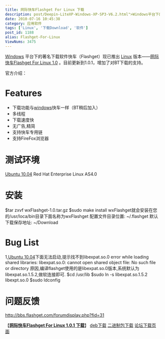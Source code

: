 ```yaml
---
title: 网际快车Flashget For Linux 下载
description: post/Deepin-LiteXP-Windows-XP-SP3-V6.2.html">Windows平台下的著名下载软件快车（Flashget）现已推出/tags/Linux">Linux版本——post/Flashget-For-Linux.html">网际快车FlashgetForLinux1.0 。……
date: 2010-07-16 10:45:38
category: 应用软件
tags: ['Linux', '下载Download', '软件']
post_id: 1188
alias: Flashget-For-Linux
ViewNums: 3475
---
```


[Windows](/blog/deepin-litexp-windows-xp-sp3-v62) 平台下的著名下载软件快车（Flashget）现已推出 [Linux](/tags/Linux) 版本——[网际快车Flashget For Linux 1.0](/blog/flashget-for-linux) 。目前更新到1.0.1，增加了对BT下载的支持。

官方介绍：

Features
========
- 下载功能与[windows](/blog/deepin-ghost-xp-sp3-v90-iso)快车一样（BT稍后加入）
- 多线程
- 下载速度快
- 无广告,精简
- 支持快车专用链
- 支持FireFox浏览器

测试环境
========
[Ubuntu 10.04](/blog/ubuntu-1004-lts-final)
Red Hat Enterprise Linux AS4.0

安装
====
$tar zxvf wxFlashget-1.0.tar.gz
$sudo make install
wxFlashget就会安装在您的/usr/loca/bin目录下面名称为wxFlashget
配置文件目录位置: ~/.flashget
默认下载保存地址: ~/Download

Bug List
========
1,[Ubuntu 10.04](/blog/ubuntu-1004-lts-lucid-lynx)下面无法启动,提示找不到libexpat.so.0
error while loading shared libraries: libexpat.so.0: cannot open shared object file: No such file or directory
原因,编译flashget使用的是libexpat.so.0版本,系统默认为libexpat.so.1.5.2,做软连接即可.
$cd /usr/lib
$sudo ln -s libexpat.so.1.5.2 libexpt.so.0
$sudo ldconfig

问题反馈
========
<http://bbs.flashget.com/forumdisplay.php?fid=31>

【[**网际快车Flashget For Linux 1.0.1 下载**](/blog/flashget-for-linux)】
[deb下载](http://bbs.flashget.com/flashget_1.0.1-1_i386_cn.deb)
[二进制包下载](http://bbs.flashget.com/flashget_1.0.1.tar.gz)
[论坛下载页面](http://bbs.flashget.com/viewthread.php?tid=18519)

